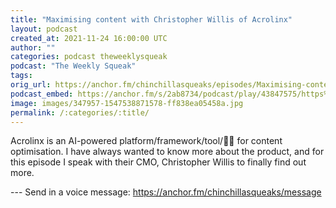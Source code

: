 ```yaml
---
title: "Maximising content with Christopher Willis of Acrolinx"
layout: podcast
created_at: 2021-11-24 16:00:00 UTC
author: ""
categories: podcast theweeklysqueak
podcast: "The Weekly Squeak"
tags: 
orig_url: https://anchor.fm/chinchillasqueaks/episodes/Maximising-content-with-Christopher-Willis-of-Acrolinx-e1aoken
podcast_embed: https://anchor.fm/s/2ab8734/podcast/play/43847575/https%3A%2F%2Fd3ctxlq1ktw2nl.cloudfront.net%2Fstaging%2F2021-10-24%2Fa1d4a189-7629-062d-df24-1c1326717f4a.mp3
image: images/347957-1547538871578-ff838ea05458a.jpg
permalink: /:categories/:title/
---
```

Acrolinx is an AI-powered platform/framework/tool/🤷‍♂️ for content optimisation. I have always wanted to know more about the product, and for this episode I speak with their CMO, Christopher Willis to finally find out more.

--- Send in a voice message: https://anchor.fm/chinchillasqueaks/message